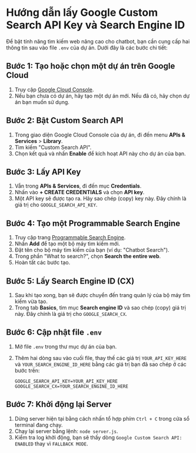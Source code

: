 # Hướng dẫn lấy Google Custom Search API Key và Search Engine ID

Để bật tính năng tìm kiếm web nâng cao cho chatbot, bạn cần cung cấp hai thông tin sau vào file `.env` của dự án. Dưới đây là các bước chi tiết:

## Bước 1: Tạo hoặc chọn một dự án trên Google Cloud

1.  Truy cập [Google Cloud Console](https://console.cloud.google.com/).
2.  Nếu bạn chưa có dự án, hãy tạo một dự án mới. Nếu đã có, hãy chọn dự án bạn muốn sử dụng.

## Bước 2: Bật Custom Search API

1.  Trong giao diện Google Cloud Console của dự án, đi đến menu **APIs & Services** > **Library**.
2.  Tìm kiếm "Custom Search API".
3.  Chọn kết quả và nhấn **Enable** để kích hoạt API này cho dự án của bạn.

## Bước 3: Lấy API Key

1.  Vẫn trong **APIs & Services**, đi đến mục **Credentials**.
2.  Nhấn vào **+ CREATE CREDENTIALS** và chọn **API key**.
3.  Một API key sẽ được tạo ra. Hãy sao chép (copy) key này. Đây chính là giá trị cho `GOOGLE_SEARCH_API_KEY`.

## Bước 4: Tạo một Programmable Search Engine

1.  Truy cập trang [Programmable Search Engine](https://programmablesearchengine.google.com/).
2.  Nhấn **Add** để tạo một bộ máy tìm kiếm mới.
3.  Đặt tên cho bộ máy tìm kiếm của bạn (ví dụ: "Chatbot Search").
4.  Trong phần "What to search?", chọn **Search the entire web**.
5.  Hoàn tất các bước tạo.

## Bước 5: Lấy Search Engine ID (CX)

1.  Sau khi tạo xong, bạn sẽ được chuyển đến trang quản lý của bộ máy tìm kiếm vừa tạo.
2.  Trong tab **Basics**, tìm mục **Search engine ID** và sao chép (copy) giá trị này. Đây chính là giá trị cho `GOOGLE_SEARCH_CX`.

## Bước 6: Cập nhật file `.env`

1.  Mở file `.env` trong thư mục dự án của bạn.
2.  Thêm hai dòng sau vào cuối file, thay thế các giá trị `YOUR_API_KEY_HERE` và `YOUR_SEARCH_ENGINE_ID_HERE` bằng các giá trị bạn đã sao chép ở các bước trên:

    ```
    GOOGLE_SEARCH_API_KEY=YOUR_API_KEY_HERE
    GOOGLE_SEARCH_CX=YOUR_SEARCH_ENGINE_ID_HERE
    ```

## Bước 7: Khởi động lại Server

1.  Dừng server hiện tại bằng cách nhấn tổ hợp phím `Ctrl + C` trong cửa sổ terminal đang chạy.
2.  Chạy lại server bằng lệnh: `node server.js`.
3.  Kiểm tra log khởi động, bạn sẽ thấy dòng `Google Custom Search API: ENABLED` thay vì `FALLBACK MODE`.

